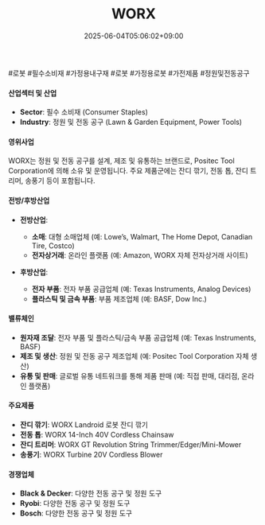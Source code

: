 ﻿---
title: "WORX"
date: 2025-06-04T05:06:02+09:00
lastmod: 2025-06-04T05:06:02+09:00
type: docs
sidebar:
  open: true
weight: 971
---
<div style="display:none">
  <meta property="article:published_time" content="2025-06-03T20:06:02Z" />
  <meta property="article:modified_time" content="2025-06-03T20:06:02Z" />
</div>
#로봇 #필수소비재 #가정용내구재 #로봇 #가정용로봇 #가전제품 #정원및전동공구

#### 산업섹터 및 산업

- **Sector**: 필수 소비재 (Consumer Staples)
- **Industry**: 정원 및 전동 공구 (Lawn & Garden Equipment, Power Tools)

#### 영위사업

WORX는 정원 및 전동 공구를 설계, 제조 및 유통하는 브랜드로, Positec Tool Corporation에 의해 소유 및 운영됩니다. 주요 제품군에는 잔디 깎기, 전동 톱, 잔디 트리머, 송풍기 등이 포함됩니다.

#### 전방/후방산업

- **전방산업**:
    - **소매**: 대형 소매업체 (예: Lowe’s, Walmart, The Home Depot, Canadian Tire, Costco)
    - **전자상거래**: 온라인 플랫폼 (예: Amazon, WORX 자체 전자상거래 사이트)
      
- **후방산업**:
    - **전자 부품**: 전자 부품 공급업체 (예: Texas Instruments, Analog Devices)
    - **플라스틱 및 금속 부품**: 부품 제조업체 (예: BASF, Dow Inc.)

#### 밸류체인

- **원자재 조달**: 전자 부품 및 플라스틱/금속 부품 공급업체 (예: Texas Instruments, BASF)
- **제조 및 생산**: 정원 및 전동 공구 제조업체 (예: Positec Tool Corporation 자체 생산)
- **유통 및 판매**: 글로벌 유통 네트워크를 통해 제품 판매 (예: 직접 판매, 대리점, 온라인 플랫폼)

#### 주요제품

- **잔디 깎기**: WORX Landroid 로봇 잔디 깎기
- **전동 톱**: WORX 14-Inch 40V Cordless Chainsaw
- **잔디 트리머**: WORX GT Revolution String Trimmer/Edger/Mini-Mower
- **송풍기**: WORX Turbine 20V Cordless Blower

#### 경쟁업체

- **Black & Decker**: 다양한 전동 공구 및 정원 도구
- **Ryobi**: 다양한 전동 공구 및 정원 도구
- **Bosch**: 다양한 전동 공구 및 정원 도구
